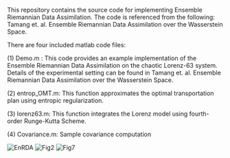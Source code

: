 This repository contains the source code for implementing Ensemble Riemannian Data Assimilation. The code is referenced from the following: Tamang et. al. Ensemble Riemannian Data Assimilation over the Wasserstein Space.

There are four included matlab code files:

(1) Demo.m : This code provides an example implementation of the Ensemble Riemannian Data Assimilation on the chaotic Lorenz-63 system. Details of the experimental setting can be found in Tamang et. al. Ensemble Riemannian Data Assimilation over the Wasserstein Space.

(2) entrop_OMT.m: This function approximates the optimal transportation plan using entropic regularization.

(3) lorenz63.m: This function integrates the Lorenz model using fourth-order Runge-Kutta Scheme.
 
(4) Covariance.m: Sample covariance computation


![EnRDA](https://user-images.githubusercontent.com/46984734/143469929-f0ce5514-5254-4a26-adea-33a18ad13e1e.PNG)
![Fig2](https://user-images.githubusercontent.com/46984734/143469962-962a42c1-0033-4409-ac83-55e4d0a7b8b3.png)
![Fig7](https://user-images.githubusercontent.com/46984734/143469969-9da52e68-c5b9-4ffb-89c5-ae43a2a7f80a.png)
